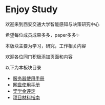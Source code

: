 # Enjoy Study

欢迎来到西安交通大学智能感知与决策研究中心

希望每位成员成果多多，paper多多:sparkles:

本版块主要为学习，研究，工作相关内容

欢迎各位同门积极添加页面和内容

以下为本板块目录

- [服务器使用手册](./server)
- [网盘使用手册](./ipdc_driver)
- [奖学金评定](./scholarship)
- [项目材料指南](./office)
